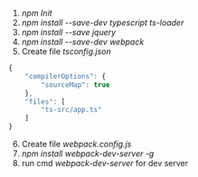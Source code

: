 1. *npm Init*
2. *npm install --save-dev typescript ts-loader*
3. *npm install --save jquery*
4. *npm install --save-dev webpack*
5. Create file  *tsconfig.json*

```javascript
{
    "compilerOptions": {
        "sourceMap": true
    },
    "files": [
        "ts-src/app.ts"
    ]
}
```
6. Create file *webpack.config.js*
7. *npm install webpack-dev-server -g*
8. run cmd *webpack-dev-server* for dev server
